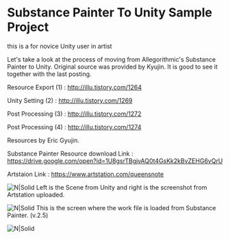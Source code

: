 # Substance Painter To Unity Sample Project


this is a for novice Unity user in artist

Let's take a look at the process of moving from Allegorithmic's Substance Painter to Unity.
Original source was provided by Kyujin. It is good to see it together with the last posting.


Resource Export  (1) : http://illu.tistory.com/1264

Unity Setting    (2) : http://illu.tistory.com/1269

Post Processing  (3) : http://illu.tistory.com/1272

Post Processing  (4) : http://illu.tistory.com/1274



Resources by Eric Gyujin.

Substance Painter Resource download Link : https://drive.google.com/open?id=1U8gsrTBgjvAQ0t4GsKk2kBvZEHG6vQrU

Artstaion Link : https://www.artstation.com/queensnote

![N|Solid](http://cfile5.uf.tistory.com/image/99C6C7335A1FCD3F31A678)
Left is the Scene from Unity and right is the screenshot from Artstation uploaded.



![N|Solid](http://cfile26.uf.tistory.com/image/995886335A1FCC37349659)
This is the screen where the work file is loaded from Substance Painter. (v.2.5)


![N|Solid](http://cfile6.uf.tistory.com/image/999919485A55C9541A7037)





